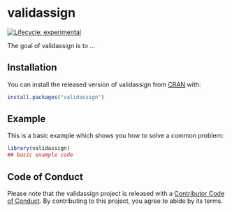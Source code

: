 
# validassign

<!-- badges: start -->
[![Lifecycle: experimental](https://img.shields.io/badge/lifecycle-experimental-orange.svg)](https://www.tidyverse.org/lifecycle/#experimental)
<!-- badges: end -->

The goal of validassign is to ...

## Installation

You can install the released version of validassign from [CRAN](https://CRAN.R-project.org) with:

``` r
install.packages("validassign")
```

## Example

This is a basic example which shows you how to solve a common problem:

``` r
library(validassign)
## basic example code
```

## Code of Conduct
  
  Please note that the validassign project is released with a [Contributor Code of Conduct](https://contributor-covenant.org/version/2/0/CODE_OF_CONDUCT.html). By contributing to this project, you agree to abide by its terms.
